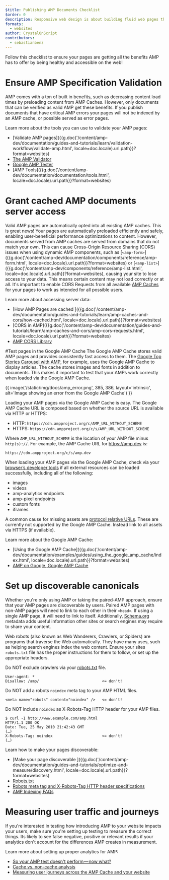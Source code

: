 ```yaml
---
$title: Publishing AMP Documents Checklist 
$order: 0
description: Responsive web design is about building fluid web pages that respond to your user's needs—pages that fit their device's screen size and orientation. You can achieve ...
formats:
  - websites
author: CrystalOnScript
contributors:
  - sebastianbenz
---
```


Follow this checklist to ensure your pages are getting all the benefits AMP has to offer by being healthy and accessible on the web! 


# Ensure AMP Specification Validation 

AMP comes with a ton of built in benefits, such as decreasing content load times by preloading content from AMP Caches. However, only documents that can be verified as valid AMP get these benefits. If you publish documents that have critical AMP errors your pages will not be indexed by an AMP cache, or possible served as error pages. 

Learn more about the tools you can use to validate your AMP pages:



*   [Validate AMP pages]({{g.doc('/content/amp-dev/documentation/guides-and-tutorials/learn/validation-workflow/validate-amp.html', locale=doc.locale).url.path}}?format=websites)
*   [The AMP Validator ](https://validator.ampproject.org/)
*   [Google AMP Tester](https://search.google.com/test/amp)
*   [AMP Tools]({{g.doc('/content/amp-dev/documentation/documentation/tools.html', locale=doc.locale).url.path}}?format=websites) 


# Grant cached AMP documents server access

Valid AMP pages are automatically opted into all existing AMP caches. This is great news! Your pages are automatically preloaded efficiently and safely, enabling user-beneficial performance optimizations to content. However, documents served from AMP caches are served from domains that do not match your own. This can cause  Cross-Origin Resource Sharing (CORS) issues when using dynamic AMP components, such as [`<amp-form>`]({{g.doc('/content/amp-dev/documentation/components/reference/amp-form.html', locale=doc.locale).url.path}}?format=websites) or [`<amp-list>`]({{g.doc('/content/amp-dev/components/reference/amp-list.html', locale=doc.locale).url.path}}?format=websites), causing your site to lose access to your data. This means certain content may not load correctly or at all.  It's important to enable CORS Requests from all available [AMP Caches](https://cdn.ampproject.org/caches.json) for your pages to work as intended for all possible users. 

Learn more about accessing server data:



*   [How AMP Pages are cached ]({{g.doc('/content/amp-dev/documentation/guides-and-tutorials/learn/amp-caches-and-cors/how-cached.html', locale=doc.locale).url.path}}?format=websites)
*   [CORS in AMP]({{g.doc('/content/amp-dev/documentation/guides-and-tutorials/learn/amp-caches-and-cors/amp-cors-requests.html', locale=doc.locale).url.path}}?format=websites)
*   [AMP CORS Library](https://www.npmjs.com/package/amp-toolbox-cors)


#Test pages in the Google AMP Cache
The Google AMP Cache stores valid AMP pages and provides consistently fast access to them. The [Google Top Stories Carousel with AMP](https://developers.google.com/search/docs/guides/mark-up-content#use-amp-html), for example, uses the Google AMP Cache to display articles. The cache stores images and fonts in addition to documents. This makes it important to test that your AMPs work correctly when loaded via the Google AMP Cache.

{{ image('/static/img/docs/amp_error.png', 385, 386, layout='intrinsic', alt='Image showing an error from the Google AMP Cache') }}

Loading your AMP pages via the Google AMP Cache is easy. The Google AMP Cache URL is composed based on whether the source URL is available via HTTP or HTTPS:

* HTTP: `https://cdn.ampproject.org/c/AMP_URL_WITHOUT_SCHEME`
* HTTPS: `https://cdn.ampproject.org/c/s/AMP_URL_WITHOUT_SCHEME`

Where `AMP_URL_WITHOUT_SCHEME` is the location of your AMP file minus `http(s)://`. For example, the AMP Cache URL for https://amp.dev is:

`https://cdn.ampproject.org/c/s/amp.dev`

When loading your AMP pages via the Google AMP Cache, check via your [browser’s developer tools](https://developers.google.com/web/tools/chrome-devtools/) if all external resources can be loaded successfully, including all of the following:

* images
* videos
* amp-analytics endpoints
* amp-pixel endpoints
* custom fonts
* iframes

A common cause for missing assets are [protocol relative URLs](https://en.wikipedia.org/wiki/Wikipedia:Protocol-relative_URL). These are currently not supported by the Google AMP Cache. Instead link to all assets via HTTPS (if available). 

Learn more about the Google AMP Cache:

*   [Using the Google AMP Cache]({{g.doc('/content/amp-dev/documentation/examples/guides/using_the_google_amp_cache/index.html', locale=doc.locale).url.path}}?format=websites)
* [AMP on Google, Google AMP Cache](https://developers.google.com/amp/cache/overview)

# Set up discoverable canonicals 

Whether you're only using AMP or taking the paired-AMP approach, ensure that your AMP pages are discoverable by users. Paired AMP pages with non-AMP pages will need to link to each other in their `<head>`. If using a single AMP page, it will need to link to itself. Additionally, [Schema.org](https://schema.org/) metadata adds useful information other sites or search engines may require to share your content. 

Web robots (also known as Web Wanderers, Crawlers, or Spiders) are programs that traverse the Web automatically. They have many uses, such as helping search engines index the web content. Ensure your sites `robots.txt` file has the proper instructions for them to follow, or set up the appropriate headers.  

Do NOT exclude crawlers via your [robots.txt](https://support.google.com/webmasters/answer/6062608?hl=en) file.
```
User-agent: *
Disallow: /amp/                            <= don't!
```

Do NOT add a robots `noindex` meta tag to your AMP HTML files.
```
<meta name="robots" content="noindex" />   <= don't!
```

Do NOT include `noindex` as X-Robots-Tag HTTP header for your AMP files.
```
$ curl -I http://www.example.com/amp.html
HTTP/1.1 200 OK
Date: Tue, 25 May 2010 21:42:43 GMT
(…)
X-Robots-Tag: noindex                      <= don't!
(…)
```

Learn how to make your pages discoverable: 



*   [Make your page discoverable ]({{g.doc('/content/amp-dev/documentation/guides-and-tutorials/optimize-and-measure/discovery.html', locale=doc.locale).url.path}}?format=websites)
*   [Robots.txt](http://www.robotstxt.org/)
*   [Robots meta tag and X-Robots-Tag HTTP header specifications](https://developers.google.com/search/reference/robots_meta_tag)
*   [AMP Indexing FAQs](https://productforums.google.com/forum/?hl=en#!category-topic/webmasters/Vrgj-a-gtm0)


# Measuring user traffic and journeys 

If you're interested in testing how introducing AMP to your website impacts your users, make sure you're setting up testing to measure the correct things. Its likely to see false negative, positive or relevant results if your analytics don't account for the differences AMP creates in measurement. 

Learn more about setting up proper analytics for AMP:



*   [So your AMP test doesn't perform — now what?](https://blog.amp.dev/2018/11/08/so-your-amp-test-doesnt-perform%e2%80%8a-%e2%80%8anow-what/)
*   [Cache vs. non-cache analysis](https://support.google.com/analytics/answer/6343176?hl=en#cache)
*   [Measuring user journeys across the AMP Cache and your website](https://blog.amp.dev/2018/11/08/so-your-amp-test-doesnt-perform%e2%80%8a-%e2%80%8anow-what/)

 
